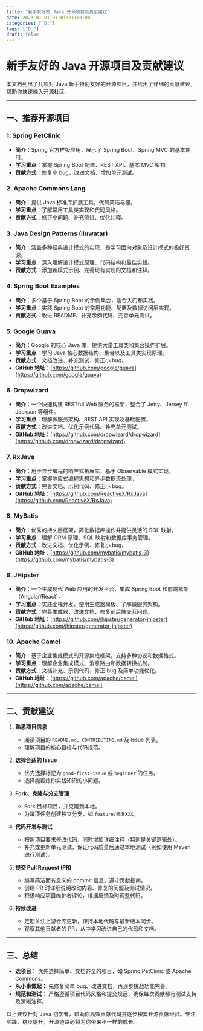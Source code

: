 ```yaml
---
title: "新手友好的 Java 开源项目及贡献建议"
date: 2023-01-01T01:01:01+08:00
categories: ["D:"]
tags: ["D:"]
draft: false
---
```

# 新手友好的 Java 开源项目及贡献建议

本文档列出了几项对 Java 新手特别友好的开源项目，并给出了详细的贡献建议，帮助你快速融入开源社区。

---

## 一、推荐开源项目

### 1. Spring PetClinic

- **简介**：Spring 官方样板应用，展示了 Spring Boot、Spring MVC 的基本使用。
- **学习重点**：掌握 Spring Boot 配置、REST API、基本 MVC 架构。
- **贡献方式**：修复小 bug、改进文档、增加单元测试。

### 2. Apache Commons Lang

- **简介**：提供 Java 标准库扩展工具，代码简洁易懂。
- **学习重点**：了解常用工具类实现和代码风格。
- **贡献方式**：修正小问题、补充测试、优化注释。

### 3. Java Design Patterns (iluwatar)

- **简介**：涵盖多种经典设计模式的实现，是学习面向对象及设计模式的极好资源。
- **学习重点**：深入理解设计模式原理、代码结构和最佳实践。
- **贡献方式**：添加新模式示例、完善现有实现的文档和注释。

### 4. Spring Boot Examples

- **简介**：多个基于 Spring Boot 的示例集合，适合入门和实践。
- **学习重点**：实践 Spring Boot 的常用功能、配置及数据访问层实现。
- **贡献方式**：改进 README、补充示例代码、完善单元测试。

### 5. Google Guava

- **简介**：Google 的核心 Java 库，提供大量工具类和集合操作扩展。
- **学习重点**：学习 Java 核心数据结构、集合以及工具类实现原理。
- **贡献方式**：文档改进、补充测试、修正小 bug。
- **GitHub 地址**：[https://github.com/google/guava](https://github.com/google/guava)

### 6. Dropwizard

- **简介**：一个快速构建 RESTful Web 服务的框架，整合了 Jetty、Jersey 和 Jackson 等组件。
- **学习重点**：理解微服务架构、REST API 实现及基础配置。
- **贡献方式**：改进文档、优化示例代码、补充单元测试。
- **GitHub 地址**：[https://github.com/dropwizard/dropwizard](https://github.com/dropwizard/dropwizard)

### 7. RxJava

- **简介**：用于异步编程的响应式拓展库，基于 Observable 模式实现。
- **学习重点**：掌握响应式编程思想和异步数据流处理。
- **贡献方式**：完善文档、示例代码、修正小 bug。
- **GitHub 地址**：[https://github.com/ReactiveX/RxJava](https://github.com/ReactiveX/RxJava)

### 8. MyBatis

- **简介**：优秀的持久层框架，简化数据库操作并提供灵活的 SQL 映射。
- **学习重点**：理解 ORM 原理、SQL 映射和数据库事务管理。
- **贡献方式**：改进文档、优化示例、修复小 bug。
- **GitHub 地址**：[https://github.com/mybatis/mybatis-3](https://github.com/mybatis/mybatis-3)

### 9. JHipster

- **简介**：一个生成现代 Web 应用的开发平台，集成 Spring Boot 和前端框架（Angular/React）。
- **学习重点**：实践全栈开发、使用生成器模板、了解微服务架构。
- **贡献方式**：完善生成器、改进文档、修复前后端交互问题。
- **GitHub 地址**：[https://github.com/jhipster/generator-jhipster](https://github.com/jhipster/generator-jhipster)

### 10. Apache Camel

- **简介**：基于企业集成模式的开源集成框架，支持多种协议和数据格式。
- **学习重点**：理解企业集成模式、消息路由和数据转换机制。
- **贡献方式**：文档补充、示例代码、修正 bug 及简单功能优化。
- **GitHub 地址**：[https://github.com/apache/camel](https://github.com/apache/camel)

---

## 二、贡献建议

1. **熟悉项目信息**

   - 阅读项目的 `README.md`、`CONTRIBUTING.md` 及 Issue 列表。
   - 理解项目的核心目标与代码规范。

2. **选择合适的 Issue**

   - 优先选择标记为 `good-first-issue` 或 `beginner` 的任务。
   - 选择能锻炼你实践知识的小问题。

3. **Fork、克隆与分支管理**

   - Fork 目标项目，并克隆到本地。
   - 为每项任务创建独立分支，如 `feature/修复XXX`。

4. **代码开发与测试**

   - 按照项目要求修改代码，同时增加详细注释（特别是关键逻辑处）。
   - 补充或更新单元测试，保证代码质量后通过本地测试（例如使用 Maven 进行测试）。

5. **提交 Pull Request (PR)**

   - 编写简洁而有意义的 commit 信息，遵守贡献指南。
   - 创建 PR 时详细说明改动内容、修复的问题及测试情况。
   - 积极响应项目维护者评论，根据反馈及时调整代码。

6. **持续改进**
   - 定期关注上游仓库更新，保持本地代码与最新版本同步。
   - 观察其他贡献者的 PR，从中学习改进自己的代码和文档。

---

## 三、总结

- **选项目：** 优先选择简单、文档齐全的项目，如 Spring PetClinic 或 Apache Commons。
- **从小事做起：** 先修复简单 bug、改进文档，再逐步挑战功能完善。
- **规范和测试：** 严格遵循项目代码风格和提交规范，确保每次贡献都有测试支持及清晰注释。

以上建议针对 Java 初学者，帮助你高效贡献代码并逐步积累开源贡献经验。专注实践，稳步提升，开源道路必将为你带来不一样的成长。

